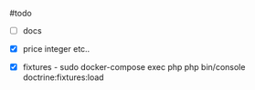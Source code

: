 #todo
- [ ] docs 
- [x] price integer etc..
- [x] fixtures - sudo docker-compose exec php php bin/console doctrine:fixtures:load

